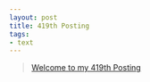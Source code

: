 ```yaml
---
layout: post
title: 419th Posting
tags: 
- text
---
```


> [Welcome to my 419th Posting](https://janghan-kor.tistory.com/1610)
